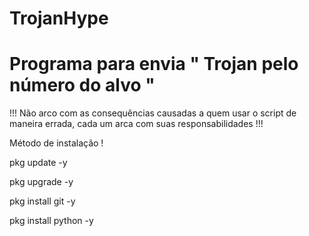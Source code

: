 # TrojanHype
# Programa para envia " Trojan pelo número do alvo "


!!! Não arco com as consequências causadas a quem usar o script de maneira errada, cada um arca com suas responsabilidades !!!


Método de instalação !

pkg update -y


pkg upgrade -y


pkg install git -y


pkg install python -y
